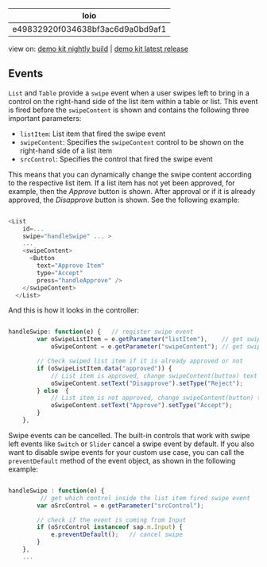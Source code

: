 <!-- loioe49832920f034638bf3ac6d9a0bd9af1 -->

| loio |
| -----|
| e49832920f034638bf3ac6d9a0bd9af1 |

<div id="loio">

view on: [demo kit nightly build](https://openui5nightly.hana.ondemand.com/topic/e49832920f034638bf3ac6d9a0bd9af1) | [demo kit latest release](https://sdk.openui5.org/topic/e49832920f034638bf3ac6d9a0bd9af1)</div>

## Events

`List` and `Table` provide a `swipe` event when a user swipes left to bring in a control on the right-hand side of the list item within a table or list. This event is fired before the `swipeContent` is shown and contains the following three important parameters:

-   `listItem`: List item that fired the swipe event
-   `swipeContent`: Specifies the `swipeContent` control to be shown on the right-hand side of a list item
-   `srcControl`: Specifies the control that fired the swipe event

This means that you can dynamically change the swipe content according to the respective list item. If a list item has not yet been approved, for example, then the *Approve* button is shown. After approval or if it is already approved, the *Disapprove* button is shown. See the following example:

```js

<List 
    id=... 
    swipe="handleSwipe" ... >
    ...
    <swipeContent>
      <Button
        text="Approve Item"
        type="Accept"
        press="handleApprove" />
    </swipeContent>
  </List>

```

And this is how it looks in the controller:

```js

handleSwipe: function(e) {   // register swipe event
        var oSwipeListItem = e.getParameter("listItem"),    // get swiped list item from event
            oSwipeContent = e.getParameter("swipeContent"); // get swiped content from event

        // Check swiped list item if it is already approved or not
        if (oSwipeListItem.data("approved")) {    
            // List item is approved, change swipeContent(button) text to Disapprove and type to Reject
            oSwipeContent.setText("Disapprove").setType("Reject");  
        } else  {
            // List item is not approved, change swipeContent(button) text to Approve and type to Accept
            oSwipeContent.setText("Approve").setType("Accept");     
        }
    },

```

Swipe events can be cancelled. The built-in controls that work with swipe left events like `Switch` or `Slider` cancel a swipe event by default. If you also want to disable swipe events for your custom use case, you can call the `preventDefault` method of the event object, as shown in the following example:

```js

handleSwipe : function(e) {
         // get which control inside the list item fired swipe event
        var oSrcControl = e.getParameter("srcControl");

        // check if the event is coming from Input
        if (oSrcControl instanceof sap.m.Input) {
            e.preventDefault();   // cancel swipe
        }
    },
    ...

```

